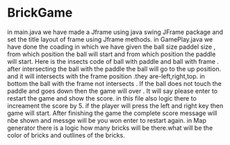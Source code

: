 # BrickGame
in main.java we have made a Jframe using java swing JFrame package and set the title layout of frame using Jframe methods.
in GamePlay.java we have done the coading in which we have given the ball size paddel size ,
from which position the ball will start and from which position the paddle will start.
Here is the insects code of ball with paddle and ball with frame .
after intersecting the ball with the paddle the ball will go to the up position.
and it will intersects with the frame position .they are-left,right,top.
in bottom the ball with the frame not intersects .
If the ball does not touch the paddle and goes down then the game will over .
It will say please enter to restart the game and show the score.
in this file also logic there to increament the score by 5.
if the player  will press the left and right key then game will start.
After finishing the game the complete score message will nbe shown and messge will be you won enter to restart again.
in Map generator there is a logic how many bricks will be there.what will be the color of bricks and outlines of the bricks.
